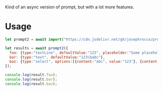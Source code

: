 Kind of an async version of prompt, but with a lot more features.

# Usage

```js
let prompt2 = await import("https://cdn.jsdelivr.net/gh/josephrocca/prompt2@v0.0.4/mod.js");

let results = await prompt2({
  foo: {type:"textLine", defaultValue:"123", placeholder:"Some placeholder text"},
  bar: {type:"text", defaultValue:"123\babc"},
  baz: {type:"select", options:[{content:"abc", value:"123"}, {content:"xyz", value:"987"}]},
});

console.log(result.foo);
console.log(result.bar);
console.log(result.baz);
```
